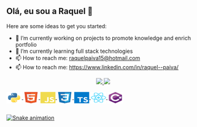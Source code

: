 ## Olá, eu sou a Raquel 👋

Here are some ideas to get you started:

- 🔭 I’m currently working on projects to promote knowledge and enrich portfolio
- 🌱 I’m currently learning full stack technologies
- 📫 How to reach me: raquelpaiva15@hotmail.com  
- 📫 How to reach me: https://www.linkedin.com/in/raquel--paiva/
 
 <div align="center">
  <a href="https://github.com/raquelpaiva">
  <img height="180em" src="https://github-readme-stats.vercel.app/api?username=raquelpaiva&show_icons=true&theme=dracula&include_all_commits=true&count_private=true"/>
  <img height="180em" src="https://github-readme-stats.vercel.app/api/top-langs/?username=raquelpaiva&layout=compact&langs_count=7&theme=dracula"/>
</div>
 <div style="display: inline_block"><br>
  <img align="center" alt="Rafa-Python" height="30" width="40" src="https://raw.githubusercontent.com/devicons/devicon/master/icons/python/python-original.svg">
  <img align="center" alt="Rafa-HTML" height="30" width="40" src="https://raw.githubusercontent.com/devicons/devicon/master/icons/html5/html5-original.svg">
  <img align="center" alt="Rafa-Js" height="30" width="40" src="https://raw.githubusercontent.com/devicons/devicon/master/icons/javascript/javascript-plain.svg">
  <img align="center" alt="Rafa-CSS" height="30" width="40" src="https://raw.githubusercontent.com/devicons/devicon/master/icons/css3/css3-original.svg">
  <img align="center" alt="Rafa-Ts" height="30" width="40" src="https://raw.githubusercontent.com/devicons/devicon/master/icons/typescript/typescript-plain.svg">
  <img align="center" alt="Rafa-React" height="30" width="40" src="https://raw.githubusercontent.com/devicons/devicon/master/icons/react/react-original.svg">
  <img align="center" alt="Rafa-Csharp" height="30" width="40" src="https://raw.githubusercontent.com/devicons/devicon/master/icons/csharp/csharp-original.svg">
</div>

 ##
 
 ![Snake animation](https://github.com/raquelpaiva/raquelpaiva/blob/output/github-contribution-grid-snake.svg)
